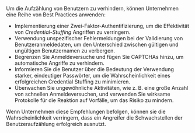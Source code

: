 Um die Aufzählung von Benutzern zu verhindern, können Unternehmen eine Reihe von Best Practices anwenden:

- Implementierung einer Zwei-Faktor-Authentifizierung, um die Effektivität von *Credential-Stuffing* Angriffen zu verringern.
- Verwendung unspezifischer Fehlermeldungen bei der Validierung von Benutzeranmeldedaten, um den Unterschied zwischen gültigen und ungültigen Benutzernamen zu verbergen.
- Begrenzen Sie Anmeldeversuche und fügen Sie CAPTCHAs hinzu, um automatische Angriffe zu verhindern.
- Informieren Sie die Benutzer über die Bedeutung der Verwendung starker, eindeutiger Passwörter, um die Wahrscheinlichkeit eines erfolgreichen Credential Stuffing zu minimieren.
- Überwachen Sie ungewöhnliche Aktivitäten, wie z. B. eine große Anzahl von schnellen Anmeldeversuchen, und verwenden Sie wirksame Protokolle für die Reaktion auf Vorfälle, um das Risiko zu mindern.

Wenn Unternehmen diese Empfehlungen befolgen, können sie die Wahrscheinlichkeit verringern, dass ein Angreifer die Schwachstellen der Benutzeraufzählung erfolgreich ausnutzt.
